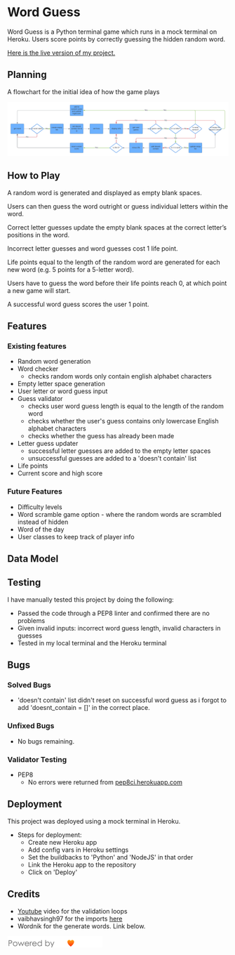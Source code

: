 # Word Guess

Word Guess is a Python terminal game which runs in a mock terminal on Heroku. Users score points by correctly guessing the hidden random word. 

[Here is the live version of my project.](https://mwbark-word-guess-07e0e1567ada.herokuapp.com/)

## Planning

A flowchart for the initial idea of how the game plays

![Flowchart of gameplay](assets/images/word-guess-flowchart.png)

## How to Play

A random word is generated and displayed as empty blank spaces.

Users can then guess the word outright or guess individual letters within the word.

Correct letter guesses update the empty blank spaces at the correct letter’s positions in the word.

Incorrect letter guesses and word guesses cost 1 life point.

Life points equal to the length of the random word are generated for each new word (e.g. 5 points for a 5-letter word).

Users have to guess the word before their life points reach 0, at which point a new game will start.

A successful word guess scores the user 1 point. 

## Features

### Existing features

- Random word generation
- Word checker
  - checks random words only contain english alphabet characters
- Empty letter space generation
- User letter or word guess input
- Guess validator
  - checks user word guess length is equal to the length of the random word
  - checks whether the user's guess contains only lowercase English alphabet characters
  -  checks whether the guess has already been made
- Letter guess updater
  - successful letter guesses are added to the empty letter spaces
  - unsuccessful guesses are added to a 'doesn't contain' list
- Life points
- Current score and high score

### Future Features

- Difficulty levels
- Word scramble game option - where the random words are scrambled instead of hidden
- Word of the day 
- User classes to keep track of player info

## Data Model

## Testing

I have manually tested this project by doing the following:

-  Passed the code through a PEP8 linter and confirmed there are no problems
-  Given invalid inputs: incorrect word guess length, invalid characters in guesses
-  Tested in my local terminal and the Heroku terminal

## Bugs

### Solved Bugs

- 'doesn't contain' list didn't reset on successful word guess as i forgot to add 'doesnt_contain = []' in the correct place.

### Unfixed Bugs

- No bugs remaining.

### Validator Testing

- PEP8
  - No errors were returned from [pep8ci.herokuapp.com](https://pep8ci.herokuapp.com/)

## Deployment

This project was deployed using a mock terminal in Heroku.

- Steps for deployment:
  - Create new Heroku app
  - Add config vars in Heroku settings
  - Set the buildbacks to 'Python' and 'NodeJS' in that order
  - Link the Heroku app to the repository
  - Click on 'Deploy'

## Credits

-  [Youtube](https://www.youtube.com/watch?v=ZNczyrq7F2Q) video for the validation loops
-  vaibhavsingh97 for the imports [here](https://github.com/vaibhavsingh97/random-word/blob/master/docs/wordnik.md)
-  Wordnik for the generate words. Link below.

[<img src="assets/images/wordnik_badge_b1.png">](https://wordnik.com/)
